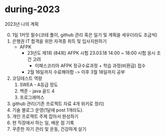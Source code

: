 # during-2023
2023년 나의 계획

0. 1일 1커밋 필수(코테 풀이, github 관리 혹은 일기 및 계획을 세우더라도 조금씩)
1. 은행권 IT 합격을 위한 자격증 취득 및 입사지원하기
   - AFPK
     - 23년도 제1회 (84회) AFPK 시험 23.03.18 14:00 ~ 18:00 시험 응시 조건 고려
       - 이패스코리아 AFPK 정규수료과정 + 학습 과정(비환급) 접수
     -  2월 16일까지 수료해야함 -> 이후 3월 18일까지 공부
2. 코딩테스트 역량 
   1. SWEA - A등급 정도
   2. 백준 - java 골드 4
   3. 프로그래머스
3. github 관리(기존 프로젝트 자료 4개 위키로 정리)
4. 기술 블로그 운영(1달에 post 1개라도).
5. 개인 프로젝트 주제 잡아서 완성하기
6. 현 직장에서 하는 일, 배운 점 기록
7. 꾸준한 자기 관리 및 운동, 건강하게 살기
